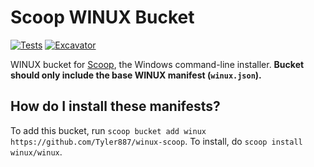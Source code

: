 # Scoop WINUX Bucket

<!-- Uncomment the following line after replacing placeholders -->
[![Tests](https://github.com/Tyler887/winux-scoop/actions/workflows/ci.yml/badge.svg)](https://github.com/Tyler887/winux-scoop/actions/workflows/ci.yml) [![Excavator](https://github.com/Tyler887/winux-scoop/actions/workflows/excavator.yml/badge.svg)](https://github.com/Tyler887/winux-scoop/actions/workflows/excavator.yml)

WINUX bucket for [Scoop](https://scoop.sh), the Windows command-line installer. **Bucket should only include the base WINUX manifest (`winux.json`).**

How do I install these manifests?
---------------------------------

To add this bucket, run `scoop bucket add winux https://github.com/Tyler887/winux-scoop`. To install, do `scoop install winux/winux`.

